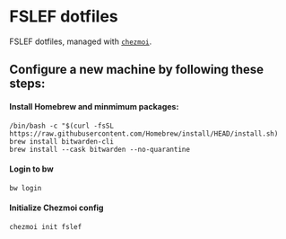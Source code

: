 # FSLEF dotfiles

FSLEF dotfiles, managed with [`chezmoi`](https://github.com/twpayne/chezmoi).

## Configure a new machine by following these steps:

#### Install Homebrew and minmimum packages:

``` shell
/bin/bash -c "$(curl -fsSL https://raw.githubusercontent.com/Homebrew/install/HEAD/install.sh)
brew install bitwarden-cli
brew install --cask bitwarden --no-quarantine
```

#### Login to bw
``` shell
bw login
```

#### Initialize Chezmoi config
```
chezmoi init fslef
```
